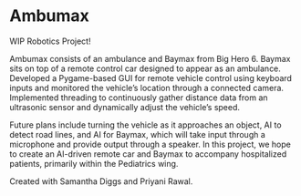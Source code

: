 <H1>Ambumax</H1>

WIP Robotics Project!

Ambumax consists of an ambulance and Baymax from Big Hero 6. Baymax sits on top of a remote control car designed to appear as an ambulance. Developed a Pygame-based GUI for remote vehicle control using keyboard inputs and monitored the vehicle’s location through a connected camera. Implemented threading to continuously gather distance data from an ultrasonic sensor and dynamically adjust the vehicle’s speed. 

Future plans include turning the vehicle as it approaches an object, AI to detect road lines, and AI for Baymax, which will take input through a microphone and provide output through a speaker. In this project, we hope to create an AI-driven remote car and Baymax to accompany hospitalized patients, primarily within the Pediatrics wing.

Created with Samantha Diggs and Priyani Rawal.
